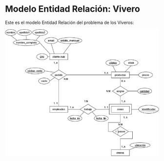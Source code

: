 # Modelo Entidad Relación: Vivero

Este es el modelo Entidad Relación del problema de los Viveros:

![MER Vivero](Viveros.png)